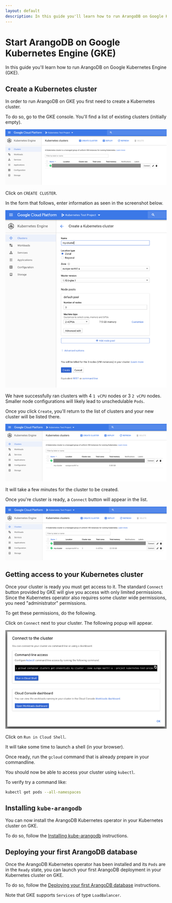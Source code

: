 ```yaml
---
layout: default
description: In this guide you'll learn how to run ArangoDB on Google Kubernetes Engine (GKE)
---
```

# Start ArangoDB on Google Kubernetes Engine (GKE)

In this guide you'll learn how to run ArangoDB on Google Kubernetes Engine (GKE).

## Create a Kubernetes cluster

In order to run ArangoDB on GKE you first need to create a Kubernetes cluster.

To do so, go to the GKE console.
You'll find a list of existing clusters (initially empty).

![clusters](images/gke-clusters.png)

Click on `CREATE CLUSTER`.

In the form that follows, enter information as seen in the screenshot below.

![create a cluster](images/gke-create-cluster.png)

We have successfully ran clusters with 4 `1 vCPU` nodes or 3 `2 vCPU` nodes.
Smaller node configurations will likely lead to unschedulable `Pods`.

Once you click `Create`, you'll return to the list of clusters and your
new cluster will be listed there.

![with new cluster](images/gke-clusters-added.png)

It will take a few minutes for the cluster to be created.

Once you're cluster is ready, a `Connect` button will appear in the list.

![cluster is ready](images/gke-clusters-ready.png)

## Getting access to your Kubernetes cluster

Once your cluster is ready you must get access to it.
The standard `Connect` button provided by GKE will give you access with only limited
permissions. Since the Kubernetes operator also requires some cluster wide
permissions, you need "administrator" permissions.

To get these permissions, do the following.

Click on `Connect` next to your cluster.
The following popup will appear.

![connect to cluster](images/gke-connect-to-cluster.png)

Click on `Run in Cloud Shell`.

It will take some time to launch a shell (in your browser).

Once ready, run the `gcloud` command that is already prepare in your commandline.

You should now be able to access your cluster using `kubectl`.

To verify try a command like:

```bash
kubectl get pods --all-namespaces
```

## Installing `kube-arangodb`

You can now install the ArangoDB Kubernetes operator in your Kubernetes cluster
on GKE.

To do so, follow the [Installing kube-arangodb](tutorials-kubernetes.html#installing-kube-arangodb) instructions.

## Deploying your first ArangoDB database

Once the ArangoDB Kubernetes operator has been installed and its `Pods` are in the `Ready`
state, you can launch your first ArangoDB deployment in your Kubernetes cluster
on GKE.

To do so, follow the [Deploying your first ArangoDB database](tutorials-kubernetes.html#deploying-your-first-arangodb-database) instructions.

Note that GKE supports `Services` of type `LoadBalancer`.
